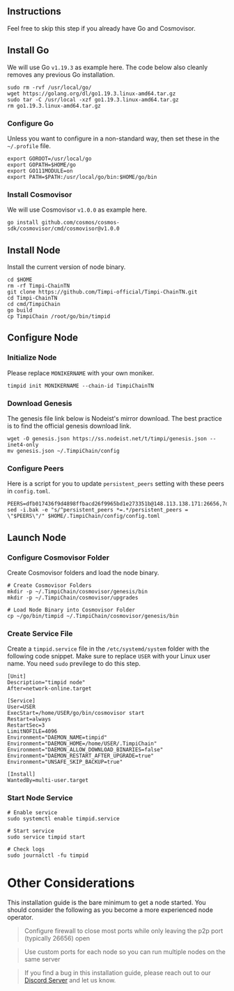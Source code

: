 ## Instructions
Feel free to skip this step if you already have Go and Cosmovisor.


## Install Go
We will use Go `v1.19.3` as example here. The code below also cleanly removes any previous Go installation.

```
sudo rm -rvf /usr/local/go/
wget https://golang.org/dl/go1.19.3.linux-amd64.tar.gz
sudo tar -C /usr/local -xzf go1.19.3.linux-amd64.tar.gz
rm go1.19.3.linux-amd64.tar.gz
```

### Configure Go
Unless you want to configure in a non-standard way, then set these in the `~/.profile` file.

```
export GOROOT=/usr/local/go
export GOPATH=$HOME/go
export GO111MODULE=on
export PATH=$PATH:/usr/local/go/bin:$HOME/go/bin
```


### Install Cosmovisor
We will use Cosmovisor `v1.0.0` as example here.

```
go install github.com/cosmos/cosmos-sdk/cosmovisor/cmd/cosmovisor@v1.0.0
```

## Install Node
Install the current version of node binary.

```
cd $HOME
rm -rf Timpi-ChainTN
git clone https://github.com/Timpi-official/Timpi-ChainTN.git
cd Timpi-ChainTN
cd cmd/TimpiChain
go build
cp TimpiChain /root/go/bin/timpid
```

## Configure Node
### Initialize Node
Please replace `MONIKERNAME` with your own moniker.

```
timpid init MONIKERNAME --chain-id TimpiChainTN
```

### Download Genesis
The genesis file link below is Nodeist's mirror download. The best practice is to find the official genesis download link.

```
wget -O genesis.json https://ss.nodeist.net/t/timpi/genesis.json --inet4-only
mv genesis.json ~/.TimpiChain/config
```

### Configure Peers
Here is a script for you to update `persistent_peers` setting with these peers in `config.toml`.
```
PEERS=dfb017436f9d4898ffbacd26f9965bd1e273351b@148.113.138.171:26656,7d6938bdfce943c1d2ba10f3c3f0fe8be7ba7b2c@173.249.54.208:26656,319ec1fd84c147d49f08078aef085c57a8edf09a@45.79.48.248:26656,0373e97105a51c2711ba486f8906acb8da1978f7@167.235.153.124:26656,1a99c42921864c8dc322a579bd57ce2f4778a9f1@5.180.186.25:26656
sed -i.bak -e "s/^persistent_peers *=.*/persistent_peers = \"$PEERS\"/" $HOME/.TimpiChain/config/config.toml
```

## Launch Node
### Configure Cosmovisor Folder
Create Cosmovisor folders and load the node binary.

```
# Create Cosmovisor Folders
mkdir -p ~/.TimpiChain/cosmovisor/genesis/bin
mkdir -p ~/.TimpiChain/cosmovisor/upgrades

# Load Node Binary into Cosmovisor Folder
cp ~/go/bin/timpid ~/.TimpiChain/cosmovisor/genesis/bin
```

### Create Service File
Create a `timpid.service` file in the `/etc/systemd/system` folder with the following code snippet. Make sure to replace `USER` with your Linux user name. You need `sudo` previlege to do this step.

```
[Unit]
Description="timpid node"
After=network-online.target

[Service]
User=USER
ExecStart=/home/USER/go/bin/cosmovisor start
Restart=always
RestartSec=3
LimitNOFILE=4096
Environment="DAEMON_NAME=timpid"
Environment="DAEMON_HOME=/home/USER/.TimpiChain"
Environment="DAEMON_ALLOW_DOWNLOAD_BINARIES=false"
Environment="DAEMON_RESTART_AFTER_UPGRADE=true"
Environment="UNSAFE_SKIP_BACKUP=true"

[Install]
WantedBy=multi-user.target
```

### Start Node Service
```
# Enable service
sudo systemctl enable timpid.service

# Start service
sudo service timpid start

# Check logs
sudo journalctl -fu timpid
```

# Other Considerations
This installation guide is the bare minimum to get a node started. You should consider the following as you become a more experienced node operator.



> Configure firewall to close most ports while only leaving the p2p port (typically 26656) open

> Use custom ports for each node so you can run multiple nodes on the same server

> If you find a bug in this installation guide, please reach out to our [Discord Server](https://dc.nodeist.net) and let us know.
